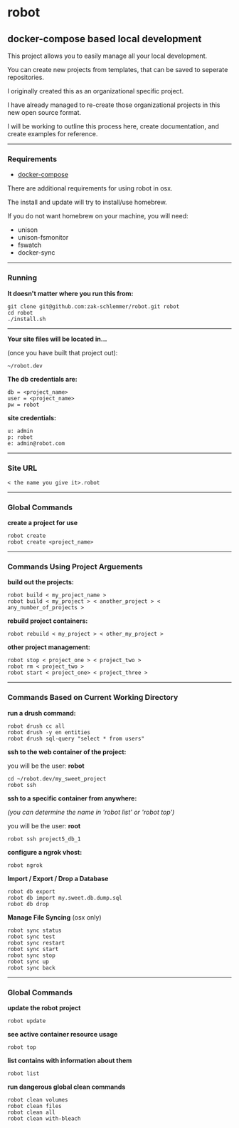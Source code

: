 # robot #

## docker-compose based local development ##

This project allows you to easily manage all your local development.

You can create new projects from templates, that can be saved to seperate repositories.

I originally created this as an organizational specific project.

I have already managed to re-create those organizational projects in this new open source format.

I will be working to outline this process here, create documentation, and create examples for reference.

----------------

### Requirements ###

* [docker-compose](https://docs.docker.com/compose/)

There are additional requirements for using robot in osx.

The install and update will try to install/use homebrew.

If you do not want homebrew on your machine, you will need:

* unison
* unison-fsmonitor
* fswatch
* docker-sync

----------------

### Running ###
**It doesn't matter where you run this from:**
```
git clone git@github.com:zak-schlemmer/robot.git robot
cd robot
./install.sh
```
-----------------

**Your site files will be located in...**

(once you have built that project out):
```
~/robot.dev
```

**The db credentials are:**
```
db = <project_name>
user = <project_name>
pw = robot
```

**site credentials:**
```
u: admin
p: robot
e: admin@robot.com
```

----------------

### Site URL ###
```
< the name you give it>.robot
```

----------------

### Global Commands ####

**create a project for use**
```
robot create
robot create <project_name>
```
-----------------

### Commands Using Project Arguements ###

**build out the projects:**

```
robot build < my_project_name >
robot build < my_project > < another_project > < any_number_of_projects >
```

**rebuild project containers:**

```
robot rebuild < my_project > < other_my_project >
```

**other project management:**

```
robot stop < project_one > < project_two >
robot rm < project_two >
robot start < project_one> < project_three >
```

-----------------

### Commands Based on Current Working Directory ###

**run a drush command:**
```
robot drush cc all
robot drush -y en entities
robot drush sql-query "select * from users"
```

**ssh to the web container of the project:**

you will be the user: **robot**
```
cd ~/robot.dev/my_sweet_project
robot ssh
```

**ssh to a specific container from anywhere:**

*(you can determine the name in 'robot list' or 'robot top')*

you will be the user: **root**
```
robot ssh project5_db_1
```

**configure a ngrok vhost:**
```
robot ngrok
```

**Import / Export / Drop a Database**
```
robot db export
robot db import my.sweet.db.dump.sql
robot db drop
```

**Manage File Syncing**
(osx only)
```
robot sync status
robot sync test
robot sync restart
robot sync start
robot sync stop
robot sync up
robot sync back
```

---------------------

### Global Commands ###

**update the robot project**

```
robot update
```

**see active container resource usage**

```
robot top
```

**list contains with information about them**

```
robot list
```

**run dangerous global clean commands**
```
robot clean volumes
robot clean files
robot clean all
robot clean with-bleach
```


